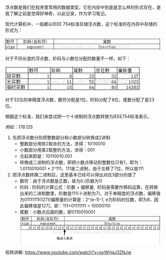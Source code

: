 

浮点数是我们在程序里常用的数据类型，它在内存中到底是怎么样的形式存在，是我了解之前是觉得好神奇，以此记录，作为学习笔记。

现代计算机中，一般都以IEEE 754标准存储浮点数，这个标准的在内存中存储的形式为：

![](../../images/20170419125813440.png)

对于不同长度的浮点数，阶码与小数位分配的数量不一样，如下：

![](../../images/20170419125828093.jpg)

对于32位的单精度浮点数，数符分配是1位，阶码分配了8位，尾数分配了是23位。

根据这个标准，我们来尝试把一个十进制的浮点数转换为IEEE754标准表示。

*例如：178.125*

1. 先把浮点数分别把整数部分和小数部分转换成2进制
	- 整数部分用除2取余的方法，求得：10110010
	- 小数部分用乘2取整的方法，求得：001
	- 合起来即是：10110010.001
	- 转换成二进制的浮点数，即把小数点移动到整数位只有1，即为：1.0110010001 * 2^111，111是二进制，由于左移了7位，所以是111
2. 把浮点数转换二进制后，这里基本已经可以得出对应3部分的值了
	- 数符：由于浮点数是正数，故为0.(负数为1)
	- 阶码 : 阶码的计算公式：阶数 + 偏移量,  阶码是需要作移码运算，在转换出来的二进制数里，阶数是111(十进制为7)，对于单精度的浮点数，偏移值为01111111(127)[偏移量的计算是：2^(e-1)-1, e为阶码的位数，即为8，因此偏移值是127]，即：111+01111111 = 10000110
	- 尾数：小数点后面的数，即0110010001
	![](../../images/20170419125955641.jpg)


视频讲解: https://www.youtube.com/watch?v=oyWHqJ3ZNJw
